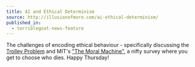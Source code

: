 ```yaml
---
title: AI and Ethical Determinism
source: http://illusionofmore.com/ai-ethical-determinism/
published_in:
  - terriblegoat-news-feature
---
```


The challenges of encoding ethical behaviour - specifically discussing the [Trolley Problem](https://en.wikipedia.org/wiki/Trolley_problem) and MIT's ["The Moral Machine"](http://moralmachine.mit.edu/), a nifty survey where you get to choose who dies. Happy Thursday!
